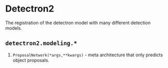 # Detectron2

The registration of the detectron model with many different detection models.

## `detectron2.modeling.*`

1. `ProposalNetwork(*args,**kwargs)` - meta architecture that only predicts object proposals.
